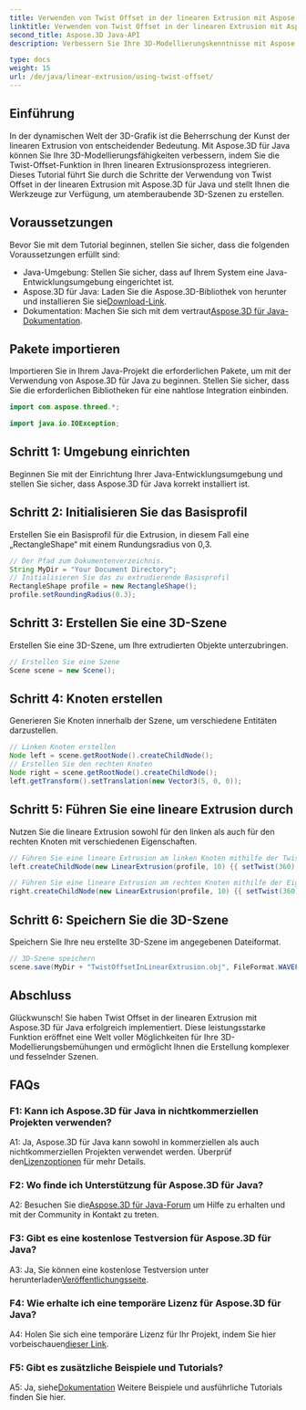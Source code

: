 ```yaml
---
title: Verwenden von Twist Offset in der linearen Extrusion mit Aspose.3D für Java
linktitle: Verwenden von Twist Offset in der linearen Extrusion mit Aspose.3D für Java
second_title: Aspose.3D Java-API
description: Verbessern Sie Ihre 3D-Modellierungskenntnisse mit Aspose.3D für Java. Erfahren Sie in diesem umfassenden Tutorial, wie Sie den Verdrehungsversatz in der linearen Extrusion verwenden.

type: docs
weight: 15
url: /de/java/linear-extrusion/using-twist-offset/
---
```

## Einführung

In der dynamischen Welt der 3D-Grafik ist die Beherrschung der Kunst der linearen Extrusion von entscheidender Bedeutung. Mit Aspose.3D für Java können Sie Ihre 3D-Modellierungsfähigkeiten verbessern, indem Sie die Twist-Offset-Funktion in Ihren linearen Extrusionsprozess integrieren. Dieses Tutorial führt Sie durch die Schritte der Verwendung von Twist Offset in der linearen Extrusion mit Aspose.3D für Java und stellt Ihnen die Werkzeuge zur Verfügung, um atemberaubende 3D-Szenen zu erstellen.

## Voraussetzungen

Bevor Sie mit dem Tutorial beginnen, stellen Sie sicher, dass die folgenden Voraussetzungen erfüllt sind:

- Java-Umgebung: Stellen Sie sicher, dass auf Ihrem System eine Java-Entwicklungsumgebung eingerichtet ist.
-  Aspose.3D für Java: Laden Sie die Aspose.3D-Bibliothek von herunter und installieren Sie sie[Download-Link](https://releases.aspose.com/3d/java/).
-  Dokumentation: Machen Sie sich mit dem vertraut[Aspose.3D für Java-Dokumentation](https://reference.aspose.com/3d/java/).

## Pakete importieren

Importieren Sie in Ihrem Java-Projekt die erforderlichen Pakete, um mit der Verwendung von Aspose.3D für Java zu beginnen. Stellen Sie sicher, dass Sie die erforderlichen Bibliotheken für eine nahtlose Integration einbinden.

```java
import com.aspose.threed.*;

import java.io.IOException;
```

## Schritt 1: Umgebung einrichten

Beginnen Sie mit der Einrichtung Ihrer Java-Entwicklungsumgebung und stellen Sie sicher, dass Aspose.3D für Java korrekt installiert ist.

## Schritt 2: Initialisieren Sie das Basisprofil

Erstellen Sie ein Basisprofil für die Extrusion, in diesem Fall eine „RectangleShape“ mit einem Rundungsradius von 0,3.

```java
// Der Pfad zum Dokumentenverzeichnis.
String MyDir = "Your Document Directory";
// Initialisieren Sie das zu extrudierende Basisprofil
RectangleShape profile = new RectangleShape();
profile.setRoundingRadius(0.3);
```

## Schritt 3: Erstellen Sie eine 3D-Szene

Erstellen Sie eine 3D-Szene, um Ihre extrudierten Objekte unterzubringen.

```java
// Erstellen Sie eine Szene
Scene scene = new Scene();
```

## Schritt 4: Knoten erstellen

Generieren Sie Knoten innerhalb der Szene, um verschiedene Entitäten darzustellen.

```java
// Linken Knoten erstellen
Node left = scene.getRootNode().createChildNode();
// Erstellen Sie den rechten Knoten
Node right = scene.getRootNode().createChildNode();
left.getTransform().setTranslation(new Vector3(5, 0, 0));
```

## Schritt 5: Führen Sie eine lineare Extrusion durch

Nutzen Sie die lineare Extrusion sowohl für den linken als auch für den rechten Knoten mit verschiedenen Eigenschaften.

```java
// Führen Sie eine lineare Extrusion am linken Knoten mithilfe der Twist- und Slices-Eigenschaft durch
left.createChildNode(new LinearExtrusion(profile, 10) {{ setTwist(360); setSlices(100); }});

// Führen Sie eine lineare Extrusion am rechten Knoten mithilfe der Eigenschaft „Drehung“, „Drehungsversatz“ und „Slices“ durch
right.createChildNode(new LinearExtrusion(profile, 10) {{ setTwist(360); setSlices(100); setTwistOffset(new Vector3(3, 0, 0)); }});
```

## Schritt 6: Speichern Sie die 3D-Szene

Speichern Sie Ihre neu erstellte 3D-Szene im angegebenen Dateiformat.

```java
// 3D-Szene speichern
scene.save(MyDir + "TwistOffsetInLinearExtrusion.obj", FileFormat.WAVEFRONTOBJ);
```

## Abschluss

Glückwunsch! Sie haben Twist Offset in der linearen Extrusion mit Aspose.3D für Java erfolgreich implementiert. Diese leistungsstarke Funktion eröffnet eine Welt voller Möglichkeiten für Ihre 3D-Modellierungsbemühungen und ermöglicht Ihnen die Erstellung komplexer und fesselnder Szenen.

## FAQs

### F1: Kann ich Aspose.3D für Java in nichtkommerziellen Projekten verwenden?

 A1: Ja, Aspose.3D für Java kann sowohl in kommerziellen als auch nichtkommerziellen Projekten verwendet werden. Überprüf den[Lizenzoptionen](https://purchase.aspose.com/buy) für mehr Details.

### F2: Wo finde ich Unterstützung für Aspose.3D für Java?

 A2: Besuchen Sie die[Aspose.3D für Java-Forum](https://forum.aspose.com/c/3d/18) um Hilfe zu erhalten und mit der Community in Kontakt zu treten.

### F3: Gibt es eine kostenlose Testversion für Aspose.3D für Java?

 A3: Ja, Sie können eine kostenlose Testversion unter herunterladen[Veröffentlichungsseite](https://releases.aspose.com/).

### F4: Wie erhalte ich eine temporäre Lizenz für Aspose.3D für Java?

 A4: Holen Sie sich eine temporäre Lizenz für Ihr Projekt, indem Sie hier vorbeischauen[dieser Link](https://purchase.aspose.com/temporary-license/).

### F5: Gibt es zusätzliche Beispiele und Tutorials?

 A5: Ja, siehe[Dokumentation](https://reference.aspose.com/3d/java/) Weitere Beispiele und ausführliche Tutorials finden Sie hier.